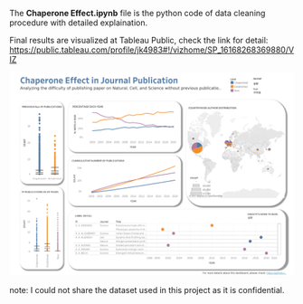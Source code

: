 The **Chaperone Effect.ipynb** file is the python code of data cleaning procedure with detailed explaination.

Final results are visualized at Tableau Public, check the link for detail: https://public.tableau.com/profile/jk4983#!/vizhome/SP_16168268369880/VIZ

![alt text](https://github.com/JqKOU/Chaperone_Effect/blob/main/Dashboard%202.png)

note: I could not share the dataset used in this project as it is confidential. 


